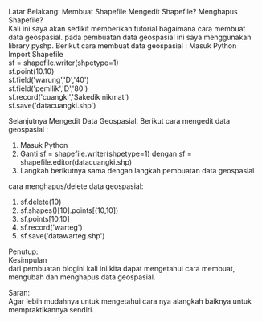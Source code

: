 Latar Belakang:
Membuat Shapefile
Mengedit Shapefile?
Menghapus Shapefile?
<br>
Kali ini saya akan sedikit memberikan tutorial bagaimana cara membuat data geospasial. pada pembuatan data geospasial ini saya menggunakan library pyshp.
Berikut cara membuat data geospasial :
Masuk Python<br>
Import Shapefile<br>
sf = shapefile.writer(shpetype=1)<br>
sf.point(10.10)<br>
sf.field('warung','D','40')<br>
sf.field('pemilik','D','80')<br>
sf.record('cuangki','Sakedik nikmat')<br>
sf.save('datacuangki.shp')<br>

Selanjutnya Mengedit Data Geospasial. Berikut cara mengedit data geospasial :<br>
1. Masuk Python <br>
2. Ganti sf = shapefile.writer(shpetype=1) dengan sf = shapefile.editor(datacuangki.shp)<br>
3. Langkah berikutnya sama dengan langkah pembuatan data geospasial<br>

cara menghapus/delete data geospasial:
<br>
1. sf.delete(10)<br>
2. sf.shapes()[10].points[(10,10])<br>
3. sf.points[10,10]<br>
4. sf.record('warteg')<br>
5. sf.save('datawarteg.shp')<br>

Penutup:<br>
Kesimpulan
<br>
dari pembuatan blogini kali ini kita dapat mengetahui cara membuat, mengubah dan menghapus data geospasial.

Saran:
<br>
Agar lebih mudahnya untuk mengetahui cara nya alangkah baiknya untuk mempraktikannya sendiri.<br>

